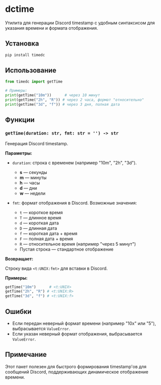 # dctime

Утилита для генерации Discord timestamp с удобным синтаксисом для указания времени и формата отображения.

## Установка

```bash
pip install timedc
```

## Использование

```python
from timedc import getTime

# Примеры:
print(getTime("10m"))      # через 10 минут
print(getTime("2h", "R")) # через 2 часа, формат "относительно"
print(getTime("3d", "f")) # через 3 дня, полная дата
```

## Функции

### `getTime(duration: str, fmt: str = '') -> str`

Генерация Discord timestamp.

**Параметры:**

* `duration`: строка с временем (например "10m", "2h", "3d").

  * **s** — секунды
  * **m** — минуты
  * **h** — часы
  * **d** — дни
  * **w** — недели

* `fmt`: формат отображения в Discord. Возможные значения:

  * `t` — короткое время
  * `T` — длинное время
  * `d` — короткая дата
  * `D` — длинная дата
  * `f` — короткая дата + время
  * `F` — полная дата + время
  * `R` — относительное время (например "через 5 минут")
  * Пустая строка — стандартное отображение

**Возвращает:**

Строку вида `<t:UNIX:fmt>` для вставки в Discord.

**Примеры:**

```python
getTime("10m")      # <t:UNIX>
getTime("2h", "R") # <t:UNIX:R>
getTime("3d", "f") # <t:UNIX:f>
```

## Ошибки

* Если передан неверный формат времени (например "10x" или "5"), выбрасывается `ValueError`.
* Если указан неверный формат отображения, выбрасывается `ValueError`.

## Примечание

Этот пакет полезен для быстрого формирования timestamp'ов для сообщений Discord, поддерживающих динамическое отображение времени.
